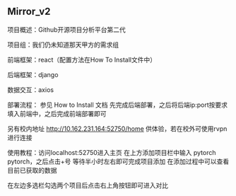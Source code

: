 ## Mirror_v2

项目概述：Github开源项目分析平台第二代

项目组：我们仍未知道那天甲方的需求组

前端框架：react（配置方法在How To Install文件中）

后端框架：django

数据交互：axios

部署流程：
参见 How to Install 文档
先完成后端部署，之后将后端ip:port按要求填入前端中，之后完成前端部署即可

另有校内地址
http://10.162.231.164:52750/home
供体验，若在校外可使用rvpn进行连接

使用教程：访问localhost:52750进入主页
在上方添加项目栏中输入 pytorch pytorch，之后点击+号
等待半小时左右即可完成项目添加
在添加过程中可以查看目前已获取的数据

在左边多选栏勾选两个项目后点击右上角按钮即可进入对比
